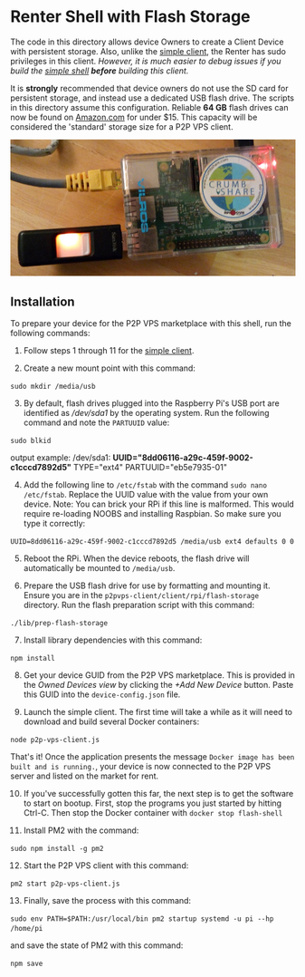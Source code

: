 # Renter Shell with Flash Storage
The code in this directory allows device Owners to create a Client Device with
persistent storage. Also, unlike the [simple client](../simple), the Renter has
sudo privileges in this client. *However, it is much easier to debug issues if
you build the [simple shell](../simple) **before** building this client.*

It is **strongly** recommended that device
owners do not use the SD card for persistent storage, and instead use a dedicated
USB flash drive. The scripts in this directory assume this configuration.
Reliable **64 GB** flash drives can now be found on [Amazon.com](http://amzn.to/2CZq2eR)
for under $15. This capacity will be considered the 'standard' storage size for a P2P VPS client.

![flash client](../../../images/flash-client.jpg?raw=true "flash client")


## Installation
To prepare your device for the P2P VPS marketplace with this shell, run the
following commands:

1. Follow steps 1 through 11 for the [simple client](../simple).

2. Create a new mount point with this command:

`sudo mkdir /media/usb`

3. By default, flash drives plugged into the Raspberry Pi's USB port are identified
as */dev/sda1* by the operating system. Run the following command and note the
`PARTUUID` value:

`sudo blkid`

output example: /dev/sda1: **UUID="8dd06116-a29c-459f-9002-c1cccd7892d5"** TYPE="ext4" PARTUUID="eb5e7935-01"

4. Add the following line to `/etc/fstab` with the command `sudo nano /etc/fstab`. Replace
the UUID value with the value from your own device.
Note: You can brick your RPi if this line is malformed. This would require re-loading NOOBS
and installing Raspbian. So make sure you type it correctly:

`UUID=8dd06116-a29c-459f-9002-c1cccd7892d5 /media/usb ext4 defaults 0 0`

5. Reboot the RPi. When the device reboots, the flash drive will automatically be mounted
to `/media/usb`.

6. Prepare the USB flash drive for use by formatting and mounting it.
Ensure you are in the `p2pvps-client/client/rpi/flash-storage` directory.
Run the flash preparation script with this command:

`./lib/prep-flash-storage`

7. Install library dependencies with this command:

`npm install`

8. Get your device GUID from the P2P VPS marketplace. This is provided in
the *Owned Devices view* by clicking the *+Add New Device* button. Paste this GUID into the `device-config.json` file.

9. Launch the simple client. The first time will take a while as it will need to download and
build several Docker containers:

`node p2p-vps-client.js`

That's it! Once the application presents the message `Docker image has been built and is running.`,
your device is now connected to the P2P VPS server and listed on the market for rent.

10. If you've successfully gotten this far, the next step is to get the software to
start on bootup. First, stop the programs you just started by hitting Ctrl-C. Then stop
the Docker container with `docker stop flash-shell`

11. Install PM2 with the command:

`sudo npm install -g pm2`

12. Start the P2P VPS client with this command:

`pm2 start p2p-vps-client.js`

13. Finally, save the process with this command:

`sudo env PATH=$PATH:/usr/local/bin pm2 startup systemd -u pi --hp /home/pi`

and save the state of PM2 with this command:

`npm save`
